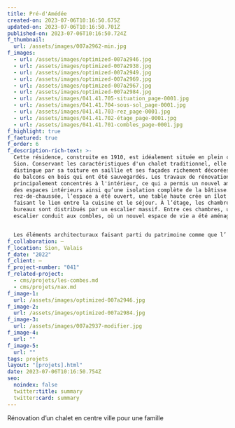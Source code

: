 ```yaml
---
title: Pré-d'Amédée
created-on: 2023-07-06T10:16:50.675Z
updated-on: 2023-07-06T10:16:50.701Z
published-on: 2023-07-06T10:16:50.724Z
f_thumbnail:
  url: /assets/images/007a2962-min.jpg
f_images:
  - url: /assets/images/optimized-007a2946.jpg
  - url: /assets/images/optimized-007a2938.jpg
  - url: /assets/images/optimized-007a2949.jpg
  - url: /assets/images/optimized-007a2969.jpg
  - url: /assets/images/optimized-007a2967.jpg
  - url: /assets/images/optimized-007a2984.jpg
  - url: /assets/images/041.41.705-situation_page-0001.jpg
  - url: /assets/images/041.41.704-sous-sol_page-0001.jpg
  - url: /assets/images/041.41.703-rez_page-0001.jpg
  - url: /assets/images/041.41.702-étage_page-0001.jpg
  - url: /assets/images/041.41.701-combles_page-0001.jpg
f_highlight: true
f_faetured: true
f_order: 6
f_description-rich-text: >-
  Cette résidence, construite en 1910, est idéalement située en plein cœur de
  Sion. Conservant les caractéristiques d'un chalet traditionnel, elle se
  distingue par sa toiture en saillie et ses façades richement décorées, ornées
  de balcons en bois qui ont été sauvegardés. Les travaux de rénovation se sont
  principalement concentrés à l'intérieur, ce qui a permis un nouvel aménagement
  des espaces intérieurs ainsi qu’une isolation complète de la bâtisse. Au
  rez-de-chaussée, l’espace a été ouvert, une table haute crée un îlot central
  faisant le lien entre la cuisine et le séjour. À l’étage, les chambres et
  bureaux sont distribués par un escalier massif. Entre ces chambres, un nouvel
  escalier conduit aux combles, où un nouvel espace de vie a été aménagé.


  Les éléments architecturaux faisant parti du patrimoine comme que l’ escaliers en bois massif et les parquets ont été conservé. Le carrelage, la tapisserie à motifs ainsi que les parois peintes en blanc offrent quant à elles une touche de fraîcheur et modernité aux espaces et confèrent un cadre de vie générale agréable.
f_collaboration: –
f_location: Sion, Valais
f_date: "2022"
f_client: –
f_project-number: "041"
f_related-project:
  - cms/projets/les-combes.md
  - cms/projets/nax.md
f_image-1:
  url: /assets/images/optimized-007a2946.jpg
f_image-2:
  url: /assets/images/optimized-007a2984.jpg
f_image-3:
  url: /assets/images/007a2937-modifier.jpg
f_image-4:
  url: ""
f_image-5:
  url: ""
tags: projets
layout: "[projets].html"
date: 2023-07-06T10:16:50.754Z
seo:
  noindex: false
  twitter:title: summary
  twitter:card: summary
---
```

Rénovation d’un chalet en centre ville pour une famille